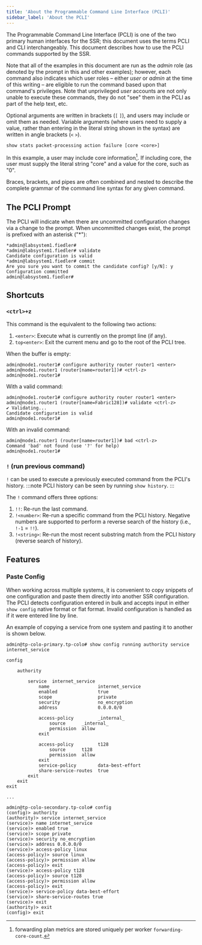 ```yaml
---
title: 'About the Programmable Command Line Interface (PCLI)'
sidebar_label: 'About the PCLI'
---
```


The Programmable Command Line Interface (PCLI) is one of the two primary human interfaces for the SSR; this document uses the terms PCLI and CLI interchangeably. This document describes how to use the PCLI commands supported by the SSR. 

Note that all of the examples in this document are run as the _admin_ role (as denoted by the prompt in this and other examples); however, each command also indicates which user roles – either _user_ or _admin_ at the time of this writing – are eligible to run the command based upon that command's privileges. Note that unprivileged _user_ accounts are not only unable to execute these commands, they do not "see" them in the PCLI as part of the help text, etc.

Optional arguments are written in brackets (`[` `]`), and users may include or omit them as needed. Variable arguments (where users need to supply a value, rather than entering in the literal string shown in the syntax) are written in angle brackets (`<` `>`).

```
show stats packet-processing action failure [core <core>]
```

In this example, a user may include core information[^1]. If including core, the user must supply the literal string "core" and a value for the core, such as "0".

[^1]: forwarding plan metrics are stored uniquely per worker `forwarding-core-count`.

Braces, brackets, and pipes are often combined and nested to describe the complete grammar of the command line syntax for any given command.

## The PCLI Prompt

The PCLI will indicate when there are uncommitted configuration changes via a change to the prompt. When uncommitted changes exist, the prompt is prefixed with an asterisk ("\*"):

```
*admin@labsystem1.fiedler#
*admin@labsystem1.fiedler# validate
Candidate configuration is valid
*admin@labsystem1.fiedler# commit
Are you sure you want to commit the candidate config? [y/N]: y
Configuration committed
admin@labsystem1.fiedler#
```

## Shortcuts

### `<ctrl>+z` 

This command is the equivalent to the following two actions:

1. `<enter>`: Execute what is currently on the prompt line (if any).
2. `top<enter>`: Exit the current menu and go to the root of the PCLI tree.

When the buffer is empty:

```
admin@node1.router1# configure authority router router1 <enter>
admin@node1.router1 (router[name=router1])# <ctrl-z>
admin@node1.router1#
```

With a valid command:

```
admin@node1.router1# configure authority router router1 <enter>
admin@node1.router1 (router[name=Fabric128])# validate <ctrl-z>
✔ Validating...
Candidate configuration is valid
admin@node1.router1#
```

With an invalid command:

```
admin@node1.router1 (router[name=router1])# bad <ctrl-z>
Command 'bad' not found (use '?' for help)
admin@node1.router1#
```

### `!` (run previous command)

`!` can be used to execute a previously executed command from the PCLI's history.
:::note
PCLI history can be seen by running `show history`.
:::

The `!` command offers three options:

1. `!!`: Re-run the last command.
2. `!<number>`: Re-run a specific command from the PCLI history. Negative numbers are supported to perform a reverse search of the history (i.e., `!-1` = `!!`).
3. `!<string>`: Re-run the most recent substring match from the PCLI history (reverse search of history).

## Features

### Paste Config

When working across multiple systems, it is convenient to copy snippets of one configuration and paste them directly into another SSR configuration. The PCLI detects configuration entered in bulk and accepts input in either `show config` native format or flat format. Invalid configuration is handled as if it were entered line by line.

An example of copying a service from one system and pasting it to another is shown below.

```
admin@tp-colo-primary.tp-colo# show config running authority service internet_service

config

    authority

        service  internet_service
            name                  internet_service
            enabled               true
            scope                 private
            security              no_encryption
            address               0.0.0.0/0

            access-policy         _internal_
                source      _internal_
                permission  allow
            exit

            access-policy         t128
                source      t128
                permission  allow
            exit
            service-policy        data-best-effort
            share-service-routes  true
        exit
    exit
exit

...

admin@tp-colo-secondary.tp-colo# config
(config)> authority
(authority)> service internet_service
(service)> name internet_service
(service)> enabled true
(service)> scope private
(service)> security no_encryption
(service)> address 0.0.0.0/0
(service)> access-policy linux
(access-policy)> source linux
(access-policy)> permission allow
(access-policy)> exit
(service)> access-policy t128
(access-policy)> source t128
(access-policy)> permission allow
(access-policy)> exit
(service)> service-policy data-best-effort
(service)> share-service-routes true
(service)> exit
(authority)> exit
(config)> exit
```
